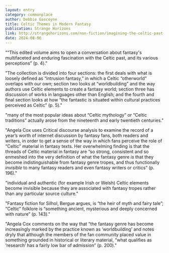 ```yaml
---
layout: entry
category: commonplace
author: Debbie Gascoyne
title: Celtic Themes in Modern Fantasy
publication: Strange Horizons
link: http://strangehorizons.com/non-fiction/imagining-the-celtic-past-in-modern-fantasy-edited-by-dimitra-fimi-and-alistair-j-p-sims/
date: 2024-08-06
---
```


"“This edited volume aims to open a conversation about fantasy's multifaceted and enduring fascination with the Celtic past, and its various perceptions” (p. 4)."

"The collection is divided into four sections: the first deals with what is loosely defined as “intrusion fantasy,” in which a Celtic “otherworld” overlaps with our own; section two looks at “worldbuilding” and the way authors use Celtic elements to create a fantasy world; section three has discussion of works in languages other than English; and the fourth and final section looks at how “the fantastic is situated within cultural practices perceived as Celtic” (p. 5)."

"many of the most popular ideas about “Celtic mythology” or “Celtic traditions” actually arose from the nineteenth and early twentieth centuries."

"Angela Cox uses Critical discourse analysis to examine the record of a year’s worth of internet discussion by fantasy fans, both readers and writers, in order to get a sense of the way in which fans perceive the role of “Celtic” material in fantasy texts. Her overwhelming finding is that the threads of Celtic material in fantasy are “so strong, consistent and so enmeshed into the very definition of what the fantasy genre *is* that they become indistinguishable from fantasy genre tropes, and thus functionally *invisible* to many fantasy readers and even fantasy writers or critics” (p. 196)."

"individual and authentic (for example Irish or Welsh) Celtic elements become invisible because they are associated with fantasy tropes rather than any particular source culture."

"Fantasy fiction for Silhol, Bergue argues, is “the heir of myth and fairy tale”; “Celtic” folklore is “something ancient, mysterious and deeply concerned with nature” (p. 143)."

"Angela Cox comments on the way that “the fantasy genre has become increasingly marked by the practice known as ‘worldbuilding’ and notes dryly that although the members of the fan community placed value in something grounded in historical or literary material, “what qualifies as ‘research’ has a fairly low bar of admission” (p. 200)."
